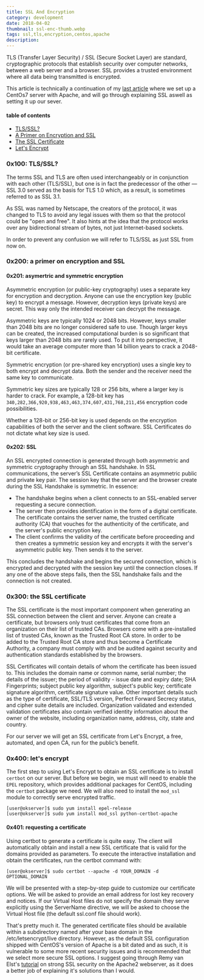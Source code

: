 ```yaml
---
title: SSL And Encryption
category: development
date: 2018-04-02
thumbnail: ssl-enc-thumb.webp
tags: ssl,tls,encryption,centos,apache
description:
---
```


TLS (Transfer Layer Security) / SSL (Secure Socket Layer) are standard, cryptographic protocols that establish security over computer networks, between a web server and a browser. SSL provides a trusted environment where all data being transmitted is encrypted.

This article is technically a continuation of my [last article](/article/lamp_stack_on_centos) where we set up a CentOs7 server with Apache, and will go through explaining SSL aswell as setting it up our sever.

#### table of contents

* [TLS/SSL?](#0x100-tlsssl)
* [A Primer on Encryption and SSL](#0x200-a-primer-on-encryption-and-ssl)
* [The SSL Certificate](#0x300-the-ssl-certificate)
* [Let's Encrypt](#0x400-lets-encrypt)

### 0x100: TLS/SSL?

The terms SSL and TLS are often used interchangeably or in conjunction with each other (TLS/SSL), but one is in fact the predecessor of the other — SSL 3.0 served as the basis for TLS 1.0 which, as a result, is sometimes referred to as SSL 3.1.

As SSL was named by Netscape, the creators of the protocol, it was changed to TLS to avoid any legal issues with them so that the protocol could be "open and free". It also hints at the idea that the protocol works over any bidirectional stream of bytes, not just Internet-based sockets.

In order to prevent any confusion we will refer to TLS/SSL as just SSL from now on.

### 0x200: a primer on encryption and SSL

#### 0x201: asymertric and symmetric encryption

Asymmetric encryption (or public-key cryptography) uses a separate key for encryption and decryption. Anyone can use the encryption key (public key) to encrypt a message. However, decryption keys (private keys) are secret. This way only the intended receiver can decrypt the message.

Asymmetric keys are typically 1024 or 2048 bits. However, keys smaller than 2048 bits are no longer considered safe to use. Though larger keys can be created, the increased computational burden is so significant that keys larger than 2048 bits are rarely used. To put it into perspective, it would take an average computer more than 14 billion years to crack a 2048-bit certificate.

Symmetric encryption (or pre-shared key encryption) uses a single key to both encrypt and decrypt data. Both the sender and the receiver need the same key to communicate.

Symmetric key sizes are typically 128 or 256 bits, where a larger key is harder to crack. For example, a 128-bit key has `340,282,366,920,938,463,463,374,607,431,768,211,456` encryption code possibilities.

Whether a 128-bit or 256-bit key is used depends on the encryption capabilities of both the server and the client software. SSL Certificates do not dictate what key size is used.

#### 0x202: SSL

An SSL encrypted connection is generated through both asymmetric and symmetric cryptography through an SSL handshake. In SSL communications, the server’s SSL Certificate contains an asymmetric public and private key pair. The session key that the server and the browser create during the SSL Handshake is symmetric. In essence:

* The handshake begins when a client connects to an SSL-enabled server requesting a secure connection.
* The server then provides identification in the form of a digital certificate. The certificate contains the server name, the trusted certificate authority (CA) that vouches for the authenticity of the certificate, and the server's public encryption key.
* The client confirms the validity of the certificate before proceeding and then creates a symmetric session key and encrypts it with the server's asymmetric public key. Then sends it to the server.

This concludes the handshake and begins the secured connection, which is encrypted and decrypted with the session key until the connection closes. If any one of the above steps fails, then the SSL handshake fails and the connection is not created.

### 0x300: the SSL certificate

The SSL certificate is the most important component when generating an SSL connection between the client and server. Anyone can create a certificate, but browsers only trust certificates that come from an organization on their list of trusted CAs. Browsers come with a pre-installed list of trusted CAs, known as the Trusted Root CA store. In order to be added to the Trusted Root CA store and thus become a Certificate Authority, a company must comply with and be audited against security and authentication standards established by the browsers.

SSL Certificates will contain details of whom the certificate has been issued to. This includes the domain name or common name, serial number; the details of the issuer; the period of validity - issue date and expiry date; SHA Fingerprints; subject public key algorithm, subject's public key; certificate signature algorithm, certificate signature value. Other important details such as the type of certificate, SSL/TLS version, Perfect Forward Secrecy status, and cipher suite details are included. Organization validated and extended validation certificates also contain verified identity information about the owner of the website, including organization name, address, city, state and country.

For our server we will get an SSL certificate from Let's Encrypt, a free, automated, and open CA, run for the public’s benefit.

### 0x400: let's encrypt

The first step to using Let's Encrypt to obtain an SSL certificate is to install `certbot` on our server. But before we begin, we must will need to enable the `EPEL` repository, which provides additional packages for CentOS, including the `certbot` package we need. We will also need to install the `mod_ssl` module to correctly serve encrypted traffic.

    [user@okserver]$ sudo yum install epel-release
    [user@okserver]$ sudo yum install mod_ssl python-certbot-apache

#### 0x401: requesting a certificate

Using certbot to generate a certificate is quite easy. The client will automatically obtain and install a new SSL certificate that is valid for the domains provided as parameters. To execute the interactive installation and obtain the certificates, run the certbot command with:

    [user@okserver]$ sudo certbot --apache -d YOUR_DOMAIN -d OPTIONAL_DOMAIN

We will be presented with a step-by-step guide to customize our certificate options. We will be asked to provide an email address for lost key recovery and notices. If our Virtual Host files do not specify the domain they serve explicitly using the ServerName directive, we will be asked to choose the Virtual Host file (the default ssl.conf file should work).

That's pretty much it. The generated certificate files should be available within a subdirectory named after your base domain in the /etc/letsencrypt/live directory. However, as the default SSL configuration shipped with CentOS's version of Apache is a bit dated and as such, it is vulnerable to some more recent security issues and is recommended that we select more secure SSL options. I suggest going through Remy van Elst's [tutorial](https://raymii.org/s/tutorials/Strong_SSL_Security_On_Apache2.html) on strong SSL security on the Apache2 webserver, as it does a better job of explaining it's solutions than I would.
